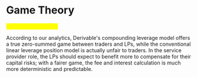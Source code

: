 # Game Theory

<mark style="color:yellow;">(Under Construction)</mark>

According to our analytics, Derivable's compounding leverage model offers a true zero-summed game between traders and LPs, while the conventional linear leverage position model is actually unfair to traders. In the service provider role, the LPs should expect to benefit more to compensate for their capital risks; with a fairer game, the fee and interest calculation is much more deterministic and predictable.


